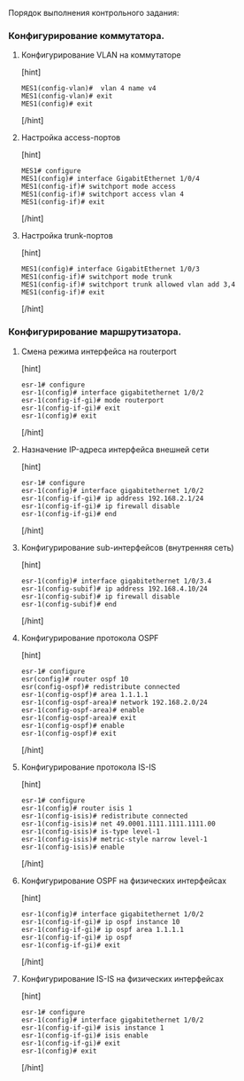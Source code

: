 ﻿Порядок выполнения контрольного задания:

### Конфигурирование коммутатора.

1. Конфигурирование VLAN на коммутаторе
  
    [hint]
    ```
    MES1(config-vlan)#  vlan 4 name v4
    MES1(config-vlan)# exit
    MES1(config)# exit
    ```
    [/hint]

2. Настройка access-портов

    [hint]
    ```
    MES1# configure
    MES1(config)# interface GigabitEthernet 1/0/4
    MES1(config-if)# switchport mode access
    MES1(config-if)# switchport access vlan 4
    MES1(config-if)# exit
    ```
    [/hint]

3. Настройка trunk-портов

    [hint]
    ```
    MES1(config)# interface GigabitEthernet 1/0/3
    MES1(config-if)# switchport mode trunk
    MES1(config-if)# switchport trunk allowed vlan add 3,4
    MES1(config-if)# exit
    ```
    [/hint]

### Конфигурирование маршрутизатора.

1. Смена режима интерфейса на routerport

    [hint]
    ```
    esr-1# configure
    esr-1(config)# interface gigabitethernet 1/0/2
    esr-1(config-if-gi)# mode routerport
    esr-1(config-if-gi)# exit
    esr-1(config)# exit
    ```
    [/hint]

2. Назначение IP-адреса интерфейса внешней сети

    [hint]
    ```
    esr-1# configure
    esr-1(config)# interface gigabitethernet 1/0/2
    esr-1(config-if-gi)# ip address 192.168.2.1/24
    esr-1(config-if-gi)# ip firewall disable
    esr-1(config-if-gi)# end
    ```
    [/hint]

3. Конфигурирование sub-интерфейсов (внутренняя сеть)

    [hint]
    ```
    esr-1(config)# interface gigabitethernet 1/0/3.4
    esr-1(config-subif)# ip address 192.168.4.10/24
    esr-1(config-subif)# ip firewall disable
    esr-1(config-subif)# end
    ```
    [/hint]

4. Конфигурирование протокола OSPF

    [hint]
    ```
    esr-1# configure
    esr(config)# router ospf 10
    esr(config-ospf)# redistribute connected
    esr-1(config-ospf)# area 1.1.1.1
    esr-1(config-ospf-area)# network 192.168.2.0/24
    esr-1(config-ospf-area)# enable
    esr-1(config-ospf-area)# exit
    esr-1(config-ospf)# enable
    esr-1(config-ospf)# exit
    ```
    [/hint]

5. Конфигурирование протокола IS-IS

    [hint]
    ```
    esr-1# configure
    esr-1(config)# router isis 1
    esr-1(config-isis)# redistribute connected
    esr-1(config-isis)# net 49.0001.1111.1111.1111.00
    esr-1(config-isis)# is-type level-1
    esr-1(config-isis)# metric-style narrow level-1
    esr-1(config-isis)# enable
    ```
    [/hint]

6. Конфигурирование OSPF на физических интерфейсах

    [hint]
    ```
    esr-1(config)# interface gigabitethernet 1/0/2
    esr-1(config-if-gi)# ip ospf instance 10
    esr-1(config-if-gi)# ip ospf area 1.1.1.1
    esr-1(config-if-gi)# ip ospf
    esr-1(config-if-gi)# exit
    ```
    [/hint]

7. Конфигурирование IS-IS на физических интерфейсах 

    [hint]
    ```
    esr-1# configure
    esr-1(config)# interface gigabitethernet 1/0/2
    esr-1(config-if-gi)# isis instance 1
    esr-1(config-if-gi)# isis enable
    esr-1(config-if-gi)# exit
    esr-1(config)# exit
    ```
    [/hint]
